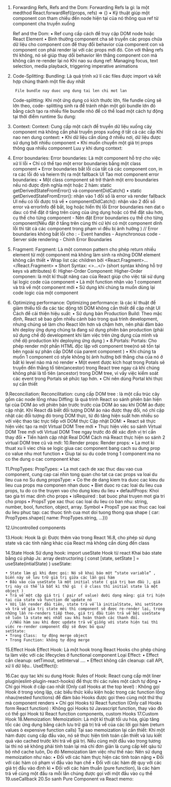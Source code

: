 1. Forwarding Refs, Refs and the Dom:
      Forwarding Refs la gi: la một medthod  React.forwardRef((props, refs) => {}
            ▪ Kỹ thuật giúp một component con tham chiếu đến node hiện tại của nó thông qua ref từ component cha truyền xuống
              

      Ref and the Dom: 
            ▪ Ref cung cấp cách để truy cập DOM node hoặc React Element
    • Bình thường component cha sẽ truyền các props chứa dữ liệu cho component con để thay đổi behavior của component con và component con phải render lại với các props mới đó. Còn với thằng refs thì không, nó sẽ giúp thay dổi behavior lên thằng component con mà không cần re-render lại nó
      Khi nao su dung ref: Managing focus, text selection, media playback, triggering imperative 	animations
2. Code-Splitting:
	Bundling: Là quá trình xử lí các files được import và kết hợp chúng thành một file duy nhất

		File bundle nay duoc ung dung tai len chi mot lan
	Code-splitting: Khi một ứng dụng có kích thước lớn, file fundle cũng sẽ lớn theo, code-			splitting sinh ra để tránh nhận một gói bundle lớn đó bằng cách tạo ra nhiều file 			bundle nhỏ để có thể load một cách tự động tại thời điểm runtime
	Su dung:
3. Context:
	Context: Cung cấp một cách để truyền dữ liệu xuống cây component mà không cần phải 		truyền props xuống ở tất cả các cấp
	Khi nao nen dung context: 
    • Khi dữ liệu cần dùng ở nhiều nơi, dữ liệu được sử dụng bởi nhiều component
    • Khi muốn chuyển một giá trị props thông qua nhiều component
	Luu y khi dung context: 

4. Error boundaries:
	Error boundaries: Là một component hỗ trợ cho việc xử lí lỗi
    • Chỉ có thể tạo một error boundaries bằng một class component
    • Error boundaries bắt lỗi của tất cả các component con, in ra các lỗi đó và heiern thị ra một fallback UI
	Tao mot component error boundaries: 
    • Một class component sẽ trở thành một erro boundaries nếu nó được định nghĩa một hoặc 2 hàm: static getDerivedStateFromError() và componentDidCatch()
    • static getDerivedStateFromError(): nhận vào 1 đối số là error và render fallback UI nếu có lỗi được trả về
    • componentDidCatch(): nhận vào 2 đối số error và errorInfo để bắt, log hoặc hiển thị lỗi
	Error  boundaries nen dat o dau: có thể đặt ở tầng trên cùng của ứng dụng hoặc có thể đặt		 sâu hơn, cụ thể cho từng component
		- Nên đặt Error boundaries cụ thể cho từng component(Nếu đặt ở tầng trên cùng thì		 cứ khi có một component dính lỗi thì tât cả các component trong phạm vi đều bị ảnh		 hưởng ) 
	// Error boundaries không bắt lỗi cho : 
		- Event handles
		- Asynchronous code	
		- Server side rendering
		- Chính Error Boundaries				
		
5. Fragment:
	Fargment: Là một common pattern cho phép return nhiều element từ một component mà 		không làm sinh ra những DOM element không cần thiết
    • Wrap list các children bởi <React.Fragment>...</React.Fragment>
    • Short Syntax: <>...</> (short syntax không hỗ trợ keys và attributes)
6: Higher-Order Component:
	Higher-Order componen: là một kĩ thuật nâng cao của React giúp cho việc tái sử dụng 		lại logic code của component
    • Là một function nhận vào 1 component và trả về một component mới
    • Sử dụng khi chúng ta muốn dùng lại code logic của một component
	
7. Optimizing performance:
	Optimizing performance:  là các kĩ thuật để giảm thiểu tối đa các tác dộng tới DOM không 		cần thiết để cập nhật UI
	Cách để cải thiện hiệu suất: 
    • Sử dụng bản Production Build: Theo mặc định, React sẽ bao gồm nhiều cảnh báo trong quá trình development, nhưng chúng sẽ làm cho React lớn hơn và chậm hơn, nên phải đảm bảo khi deploy ứng dụng chúng ta đang sử dụng phiên bản production (phải sử dụng chế độ development khi làm việc trên ứng dụng của mình và chế dộ production khi deploying ứng dụng )
    • 
8.Portals: 
	Portals: Cho phép render một phần HTML độc lập với component tree(nó sẽ tồn tại bên 		ngoài sự phân cấp DOM của parent component )
    • Khi chúng ta muốn 1 component có style không bị ảnh hưởng bới thằng cha của nó ở bất kì level nào mà nó render
    • Một event được kích hoạt trong Potals sẽ truyền đến thằng tổ tiên(ancestor) trong React tree ngay cả khi chúng không phải là tổ tiên (ancestor)  trong DOM tree, vì vầy việc kiểm soát các event trong Portals sẽ phức tạp hơn.
    • Chỉ nên dùng Portal khi thực sự cần thiết
		
9.Reconciliation:
	Reconcilitation: cung cấp 
	DOM tree : là một cấu trúc cây gồm các node lồng nhau
	Diffing:  là quá trình React so sánh phiên bản hiện tại của DOM ảo với phiên bản 		trước trước của DOM ảo sau khi DOM ảo được cập nhật. Khi React đã biết đối 			tượng DOM ảo nào được thay đổi, nó chỉ cập nhật các đối tượng đó trong DOM 			thực, từ đó tăng hiện suất hơn nhiều so với việc thao tác trực tiếp với DOM thực
	Cập nhật DOM: 
    • React sẽ thực hiện viêc tạo ra một Virtual DOM Tree mới
    • Thực hiện viêc so sánh Virtual DOM Tree mới với Virtual DOM Tree ngay trước đó để xác định vị trí cần thay đổi
    • Tiến hành cập nhật Real DOM
	Cách mà React thực hiện so sánh 2 virtual DOM tree cũ và mới: 
10.Render props:
	Render props: 
    • La mot ki thuat xu li viec chia se logic giua cac component bang cach su 	dung prop co value nhu mot function
    • Giup tai su du code trong 1 component ma no co the dung o cac component khac
		
11.PropTypes:
	PropTypes:
    • La mot cach de xac thuc dau vao cua component, cung cap cai nhin tong	quan cho tat ca cac props va loai du lieu cua no
	Su dung propsType: 
    • Co the de dang kiem tra duoc cac kieu du lieu cua props ma componen nhan duoc
    • Biet duoc ro cac loai du lieu cua props, tu do co the truyen vao cho dung kieu du lieu
    • defaultProps: Khoi tao gia tri mac dinh cho props
    • isRequired : bat buoc phai truyen mot gia tri cho props
    • PropsT	ype xac thuc cac loai du lieu co ban nhu: string, number, bool, function, object, array. Symbol
    • PropsT	ype xac thuc cac loai du lieu phuc tap:  cac thuoc tinh cua mot doi tuong thong qua shape ( car: PropTypes.shape({ name: PropTypes.string, ...}))
	
12.Uncontrolled components

13.Hook:
	Hook là gì: Được thêm vào trong React 16.8, cho phép sử dụng state và các tính năng khác 		của React mà không cần dùng đến class
	
14.State Hook
	Sử dụng hook: import useState Hook từ react 
		Khai báo state bằng cú pháp Js: array destructoring ( const [state, setState ] = 			useState(intialState) ) 
	useState: 

    • State làm gì khi được goi: Nó sẽ khai báo một “state variable” , biến này sẽ lưu trữ giá trị giữa các lần gọi hàm
    • Đầu vào của useState là một initial state ( giá trị ban đầu ), giá trị này có thể là bất kì thứ gì  ( ở class thì initial state là một object ) 
    • Trả về một cặp giá trị ( pair of value) dưới dạng mảng: giá trị hiện tại của state và function để update nó 
    • Với lần render đầu tiên, state trả về là initialState, khi setState và trả về gía trị state mới thì component sẽ được re-render lại, trong những lần re-renders tiếp theo, giá trị đầu tiên trả về bởi useState sẽ luôn là state mới nhất sau khi hoàn thành các thanh đổi.
      //Nếu hàm sau khi được update trả về giống với state hiện tai thì việc re-render component đấy sẽ được bỏ qua/	 
	setState: 
    • Trong Class:  tự động merge object
    • Trong Function: không tự động merge 
		
	
15.Effect Hook
	Effect Hook: Là một hook trong React Hooks cho phép chúng ta làm việc với các 		lifecycles ở functional component 
	Loại Effect: 
    • Effect cần cleanup: setTimout, setInterval ….
    • Effect không cần cleanup: call API, xử lí dữ liệu..
	UseEffect(): 
			
16.Cac quy tac khi su dung Hook:
	Rules of Hook: React cung cấp một liner plugin(eslint-plugin-react-hooks) để thực thi các 		rules một cách tự động 
    • Chỉ gọi Hook ở cấp cao nhất (Only call Hooks at the top level) : Không gọi Hook ở trong vòng lặp, các biểu thức kiều kiện hoặc trong các function lồng nhau(nested functions) để đảm bảo Hooks được gọi theo cùng một thứ thự mà component renders
    • Chỉ gọi Hooks từ React function (Only call Hooks form React function) :  Không gọi Hooks từ Javascript function, thay vào đó có thể gọi Hook từ React function components, custom Hooks
17.Custom Hook 
18.Memoization: 
	Memoizatioin: Là một kĩ thuật tối ưu hóa, giúp tăng tốc các ứng dụng bằng cách lưu 		trữ giá trị trả về của các lời gọi hàm (return values ò expensive function calls)
	Tại sao memoization lại cần thiết: Khi một hàm được cung cấp đầu vào, nó sẽ thực 		hiện tính toán cần thiết và lưu kiết quả vào cached trước khi trả về giá trị. Nếu 		cùng một đầu vào trong tương lai thì nó sẽ không phải tính toán lại mà chỉ đơn 		giản là cung cấp kết qảu từ bộ nhớ cache luôn, Do đó 
	Memoization làm việc như thế nào: 
	Nên sử dụng memoization như nào: 
    • Đối với các hàm thực hiện các tính toán nặng
    • Đối với các hàm có phạm vi đầu vào hạn chế
    • Đối với các hàm đệ quy với các giá trị đầu vào định kì
    • Đối với các hàm thuần (pure function), là các hàm trả về cùng một đầu ra mỗi lần chúng được gọi với một đầu vào cụ thể
19.useCallback
20.So sanh Pure Component va React memo: 
	
